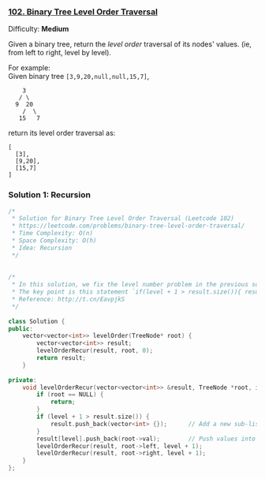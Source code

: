   
### [102\. Binary Tree Level Order Traversal](https://leetcode.com/problems/binary-tree-level-order-traversal/ )
  
  
Difficulty: **Medium**
  
  
Given a binary tree, return the _level order_ traversal of its nodes' values. (ie, from left to right, level by level).
  
For example:  
Given binary tree `[3,9,20,null,null,15,7]`,  
  
```
    3
   / \
  9  20
    /  \
   15   7
```
  
return its level order traversal as:  
  
```
[
  [3],
  [9,20],
  [15,7]
]
```
  
  
### Solution 1: Recursion
  
  
```cpp
/*
 * Solution for Binary Tree Level Order Traversal (Leetcode 102)
 * https://leetcode.com/problems/binary-tree-level-order-traversal/
 * Time Complexity: O(n)
 * Space Complexity: O(h)
 * Idea: Recursion
 */
  
  
/* 
 * In this solution, we fix the level number problem in the previous solution.
 * The key point is this statement `if(level + 1 > result.size()){ result.push_back(vector<int>{})} ;`.
 * Reference: http://t.cn/EavpjkS
 */
  
class Solution {
public:
    vector<vector<int>> levelOrder(TreeNode* root) {
        vector<vector<int>> result;
        levelOrderRecur(result, root, 0);
        return result;
    }
  
private:
    void levelOrderRecur(vector<vector<int>> &result, TreeNode *root, int level) {
        if (root == NULL) {
            return;
        }
        if (level + 1 > result.size()) {
            result.push_back(vector<int> {});      // Add a new sub-list in result when a new level comes out.
        }
        result[level].push_back(root->val);        // Push values into sub-list.
        levelOrderRecur(result, root->left, level + 1);
        levelOrderRecur(result, root->right, level + 1);
    }
};
```  
  
